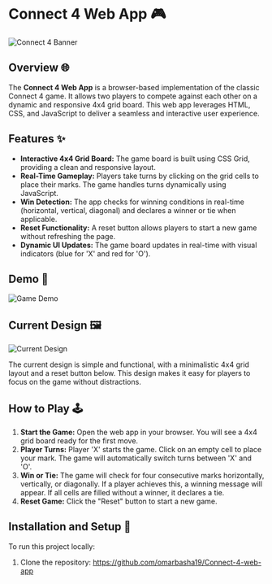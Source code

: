 # Connect 4 Web App 🎮

![Connect 4 Banner](https://your-image-url.com/banner.png)

## Overview 🌐

The **Connect 4 Web App** is a browser-based implementation of the classic Connect 4 game. It allows two players to compete against each other on a dynamic and responsive 4x4 grid board. This web app leverages HTML, CSS, and JavaScript to deliver a seamless and interactive user experience.

## Features ✨

- **Interactive 4x4 Grid Board:** The game board is built using CSS Grid, providing a clean and responsive layout.
- **Real-Time Gameplay:** Players take turns by clicking on the grid cells to place their marks. The game handles turns dynamically using JavaScript.
- **Win Detection:** The app checks for winning conditions in real-time (horizontal, vertical, diagonal) and declares a winner or tie when applicable.
- **Reset Functionality:** A reset button allows players to start a new game without refreshing the page.
- **Dynamic UI Updates:** The game board updates in real-time with visual indicators (blue for 'X' and red for 'O').

## Demo 🎥

![Game Demo](https://your-image-url.com/game-demo.gif)

## Current Design 🖼

![Current Design](https://your-image-url.com/current-design.png)

The current design is simple and functional, with a minimalistic 4x4 grid layout and a reset button below. This design makes it easy for players to focus on the game without distractions.

## How to Play 🕹

1. **Start the Game:** Open the web app in your browser. You will see a 4x4 grid board ready for the first move.
2. **Player Turns:** Player 'X' starts the game. Click on an empty cell to place your mark. The game will automatically switch turns between 'X' and 'O'.
3. **Win or Tie:** The game will check for four consecutive marks horizontally, vertically, or diagonally. If a player achieves this, a winning message will appear. If all cells are filled without a winner, it declares a tie.
4. **Reset Game:** Click the "Reset" button to start a new game.

## Installation and Setup 🚀

To run this project locally:

1. Clone the repository:
 https://github.com/omarbasha19/Connect-4-web-app
